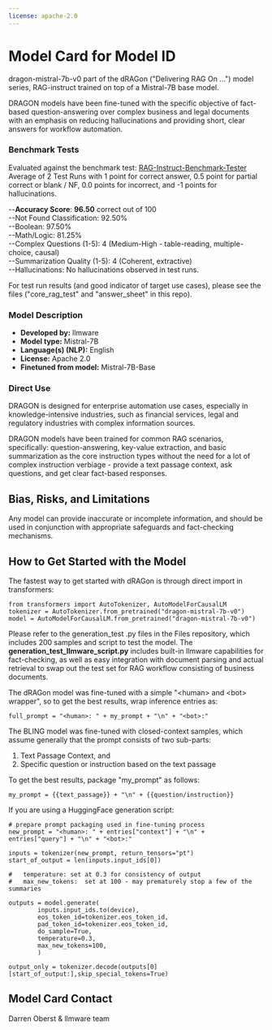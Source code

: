 ```yaml
---
license: apache-2.0
---
```


# Model Card for Model ID

<!-- Provide a quick summary of what the model is/does. -->

dragon-mistral-7b-v0 part of the dRAGon ("Delivering RAG On ...") model series, RAG-instruct trained on top of a Mistral-7B base model.

DRAGON models have been fine-tuned with the specific objective of fact-based question-answering over complex business and legal documents with an emphasis on reducing hallucinations and providing short, clear answers for workflow automation.

### Benchmark Tests  

Evaluated against the benchmark test:   [RAG-Instruct-Benchmark-Tester](https://www.huggingface.co/datasets/llmware/rag_instruct_benchmark_tester)  
Average of 2 Test Runs with 1 point for correct answer, 0.5 point for partial correct or blank / NF, 0.0 points for incorrect, and -1 points for hallucinations.  

--**Accuracy Score**:  **96.50** correct out of 100  
--Not Found Classification:  92.50%  
--Boolean:  97.50%  
--Math/Logic:  81.25%  
--Complex Questions (1-5):  4 (Medium-High - table-reading, multiple-choice, causal)  
--Summarization Quality (1-5):  4 (Coherent, extractive)  
--Hallucinations:  No hallucinations observed in test runs.  

For test run results (and good indicator of target use cases), please see the files ("core_rag_test" and "answer_sheet" in this repo).

### Model Description

<!-- Provide a longer summary of what this model is. -->

- **Developed by:** llmware
- **Model type:** Mistral-7B
- **Language(s) (NLP):** English
- **License:** Apache 2.0
- **Finetuned from model:** Mistral-7B-Base

### Direct Use

<!-- This section is for the model use without fine-tuning or plugging into a larger ecosystem/app. -->

DRAGON is designed for enterprise automation use cases, especially in knowledge-intensive industries, such as financial services,
legal and regulatory industries with complex information sources.  

DRAGON models have been trained for common RAG scenarios, specifically:   question-answering, key-value extraction, and basic summarization as the core instruction types
without the need for a lot of complex instruction verbiage - provide a text passage context, ask questions, and get clear fact-based responses.


## Bias, Risks, and Limitations

<!-- This section is meant to convey both technical and sociotechnical limitations. -->

Any model can provide inaccurate or incomplete information, and should be used in conjunction with appropriate safeguards and fact-checking mechanisms.


## How to Get Started with the Model

The fastest way to get started with dRAGon is through direct import in transformers:

    from transformers import AutoTokenizer, AutoModelForCausalLM  
    tokenizer = AutoTokenizer.from_pretrained("dragon-mistral-7b-v0")  
    model = AutoModelForCausalLM.from_pretrained("dragon-mistral-7b-v0")  

Please refer to the generation_test .py files in the Files repository, which includes 200 samples and script to test the model.  The **generation_test_llmware_script.py** includes built-in llmware capabilities for fact-checking, as well as easy integration with document parsing and actual retrieval to swap out the test set for RAG workflow consisting of business documents.  

The dRAGon model was fine-tuned with a simple "\<human> and \<bot> wrapper", so to get the best results, wrap inference entries as:

    full_prompt = "<human>: " + my_prompt + "\n" + "<bot>:"

The BLING model was fine-tuned with closed-context samples, which assume generally that the prompt consists of two sub-parts:

1.  Text Passage Context, and
2.  Specific question or instruction based on the text passage

To get the best results, package "my_prompt" as follows:

    my_prompt = {{text_passage}} + "\n" + {{question/instruction}}


If you are using a HuggingFace generation script:

    # prepare prompt packaging used in fine-tuning process
    new_prompt = "<human>: " + entries["context"] + "\n" + entries["query"] + "\n" + "<bot>:"

    inputs = tokenizer(new_prompt, return_tensors="pt")  
    start_of_output = len(inputs.input_ids[0])

    #   temperature: set at 0.3 for consistency of output
    #   max_new_tokens:  set at 100 - may prematurely stop a few of the summaries

    outputs = model.generate(
            inputs.input_ids.to(device),
            eos_token_id=tokenizer.eos_token_id,
            pad_token_id=tokenizer.eos_token_id,
            do_sample=True,
            temperature=0.3,
            max_new_tokens=100,
            )

    output_only = tokenizer.decode(outputs[0][start_of_output:],skip_special_tokens=True)  


## Model Card Contact

Darren Oberst & llmware team
